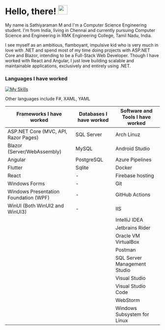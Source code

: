 # Hello, there! <img src="https://raw.githubusercontent.com/MartinHeinz/MartinHeinz/master/wave.gif" width="30px">

My name is Sathiyaraman M and I'm a Computer Science Engineering student. I'm from India, living in Chennai and currently pursuing Computer Science and Engineering in RMK Engineering College, Tamil Nadu, India. 

I see myself as an ambitious, flamboyant, impulsive kid who is very much in love with .NET and spend most of my time doing projects with ASP.NET Core and Blazor, intending to be a Full-Stack Web Developer. Though I have worked with React and Angular, I just love building scalable and maintainable applications, exclusively and entirely using .NET.

### Languages I have worked
[![My Skills](https://skillicons.dev/icons?i=cs,js,ts,c,cpp,java,py,html,css)](https://skillicons.dev)

Other languages include F#, XAML, YAML

| Frameworks I have worked | Databases I have worked | Software and Tools I have worked |
|------------------------------------|-----------------------------------|-----------------------------------|
| ASP.NET Core (MVC, API, Razor Pages) | SQL Server | Arch Linuz |
| Blazor (Server/WebAssembly) | MySQL | Android Studio |
| Angular | PostgreSQL | Azure Pipelines |
| Flutter | Sqlite | Docker |
| React | - | Firebase hosting |
| Windows Forms | - | Git |
| Windows Presentation Foundation (WPF) | - | GitHub Actions |
| WinUI (Both WinUI2 and WinUI3) | - | IIS |
| | | IntelliJ IDEA |
| | | Jetbrains Rider |
| | | Oracle VM VirtualBox |
| | | Postman |
| | | SQL Server Management Studio |
| | | Visual Studio |
| | | Visual Studio Code |
| | | WebStorm |
| | | Windows Subsystem for Linux |

<!--
Sathiyaraman/Sathiyaraman is a ✨ special ✨ repository because its `README.md` (this file) appears on your GitHub profile.
You can click the Preview link to take a look at your changes.
--->


